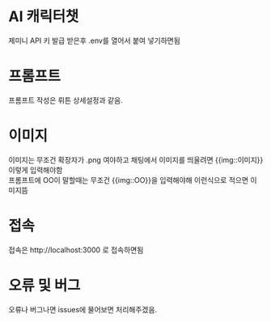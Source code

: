 # AI 캐릭터챗
제미니 API 키 발급 받은후 .env를 열어서 붙여 넣기하면됨

# 프롬프트
프롬프트 작성은 뤼튼 상세설정과 같음.

# 이미지
이미지는 무조건 확장자가 .png 여야하고
채팅에서 이미지를 띄울려면
{{img::이미지}} 이렇게 입력해야함  
프롬프트에 OO이 말할때는 무조건 {{img::OO}}을 입력해야해
이런식으로 적으면 이미지뜸

# 접속
접속은 http://localhost:3000 로 접속하면됨

# 오류 및 버그
오류나 버그나면 issues에 물어보면 처리해주겠음.
